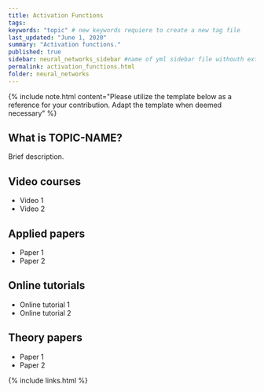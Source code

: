 ```yaml
---
title: Activation Functions
tags:
keywords: "topic" # new keywords requiere to create a new tag file
last_updated: "June 1, 2020"
summary: "Activation functions."
published: true
sidebar: neural_networks_sidebar #name of yml sidebar file withouth extension
permalink: activation_functions.html
folder: neural_networks
---
```



{% include note.html content="Please utilize the template below as a reference for your contribution. Adapt the template when deemed necessary" %}

## What is TOPIC-NAME?

Brief description.

## Video courses

* Video 1
* Video 2

## Applied papers 
* Paper 1
* Paper 2

## Online tutorials

* Online tutorial 1
* Online tutorial 2

## Theory papers 
* Paper 1
* Paper 2

{% include links.html %}
